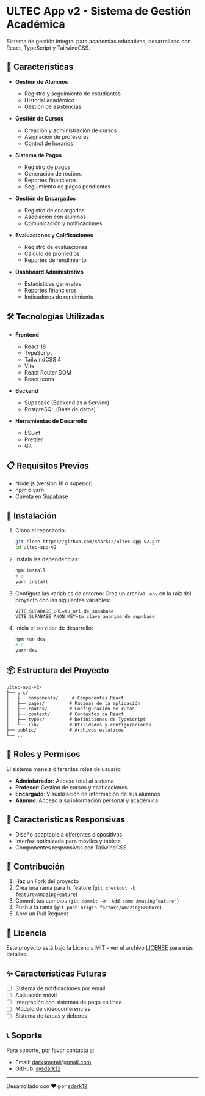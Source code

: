 # ULTEC App v2 - Sistema de Gestión Académica

Sistema de gestión integral para academias educativas, desarrollado con React, TypeScript y TailwindCSS.

## 🚀 Características

- **Gestión de Alumnos**
  - Registro y seguimiento de estudiantes
  - Historial académico
  - Gestión de asistencias

- **Gestión de Cursos**
  - Creación y administración de cursos
  - Asignación de profesores
  - Control de horarios

- **Sistema de Pagos**
  - Registro de pagos
  - Generación de recibos
  - Reportes financieros
  - Seguimiento de pagos pendientes

- **Gestión de Encargados**
  - Registro de encargados
  - Asociación con alumnos
  - Comunicación y notificaciones

- **Evaluaciones y Calificaciones**
  - Registro de evaluaciones
  - Cálculo de promedios
  - Reportes de rendimiento

- **Dashboard Administrativo**
  - Estadísticas generales
  - Reportes financieros
  - Indicadores de rendimiento

## 🛠️ Tecnologías Utilizadas

- **Frontend**
  - React 18
  - TypeScript
  - TailwindCSS 4
  - Vite
  - React Router DOM
  - React Icons

- **Backend**
  - Supabase (Backend as a Service)
  - PostgreSQL (Base de datos)

- **Herramientas de Desarrollo**
  - ESLint
  - Prettier
  - Git

## 📋 Requisitos Previos

- Node.js (versión 18 o superior)
- npm o yarn
- Cuenta en Supabase

## 🔧 Instalación

1. Clona el repositorio:
   ```bash
   git clone https://github.com/sdark12/ultec-app-v2.git
   cd ultec-app-v2
   ```

2. Instala las dependencias:
   ```bash
   npm install
   # o
   yarn install
   ```

3. Configura las variables de entorno:
   Crea un archivo `.env` en la raíz del proyecto con las siguientes variables:
   ```
   VITE_SUPABASE_URL=tu_url_de_supabase
   VITE_SUPABASE_ANON_KEY=tu_clave_anonima_de_supabase
   ```

4. Inicia el servidor de desarrollo:
   ```bash
   npm run dev
   # o
   yarn dev
   ```

## 📦 Estructura del Proyecto

```
ultec-app-v2/
├── src/
│   ├── components/     # Componentes React
│   ├── pages/         # Páginas de la aplicación
│   ├── routes/        # Configuración de rutas
│   ├── context/       # Contextos de React
│   ├── types/         # Definiciones de TypeScript
│   └── lib/           # Utilidades y configuraciones
├── public/            # Archivos estáticos
└── ...
```

## 🔐 Roles y Permisos

El sistema maneja diferentes roles de usuario:
- **Administrador**: Acceso total al sistema
- **Profesor**: Gestión de cursos y calificaciones
- **Encargado**: Visualización de información de sus alumnos
- **Alumno**: Acceso a su información personal y académica

## 📱 Características Responsivas

- Diseño adaptable a diferentes dispositivos
- Interfaz optimizada para móviles y tablets
- Componentes responsivos con TailwindCSS

## 🤝 Contribución

1. Haz un Fork del proyecto
2. Crea una rama para tu feature (`git checkout -b feature/AmazingFeature`)
3. Commit tus cambios (`git commit -m 'Add some AmazingFeature'`)
4. Push a la rama (`git push origin feature/AmazingFeature`)
5. Abre un Pull Request

## 📄 Licencia

Este proyecto está bajo la Licencia MIT - ver el archivo [LICENSE](LICENSE) para más detalles.

## ✨ Características Futuras

- [ ] Sistema de notificaciones por email
- [ ] Aplicación móvil
- [ ] Integración con sistemas de pago en línea
- [ ] Módulo de videoconferencias
- [ ] Sistema de tareas y deberes

## 📞 Soporte

Para soporte, por favor contacta a:
- Email: darksmetal@gmail.com
- GitHub: [@sdark12](https://github.com/sdark12)

---

Desarrollado con ❤️ por [sdark12](https://github.com/sdark12)
